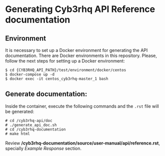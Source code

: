 # Generating Cyb3rhq API Reference documentation

## Environment
It is necessary to set up a Docker environment for generating the API documentation. There are Docker environments in this repository. Please, follow the next steps for setting up a Docker environment:
```shellsession
$ cd {CYB3RHQ_API_PATH}/test/environment/docker/centos
$ docker-compose up -d
$ docker exec -it centos_cyb3rhq-master_1 bash
```

## Generate documentation:

Inside the container, execute the following commands and the `.rst` file will be generated:
```shellsession
# cd /cyb3rhq-api/doc
# ./generate_api_doc.sh
# cd /cyb3rhq-documentation
# make html
```

Review **/cyb3rhq-documentation/source/user-manual/api/reference.rst**, specially *Example Response* section.
